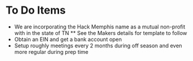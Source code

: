 # To Do Items
* We are incorporating the Hack Memphis name as a mutual non-profit with in the state of TN
** See the Makers details for template to follow
* Obtain an EIN and get a bank account open
* Setup roughly meetings every 2 months during off season and even more regular during prep time

